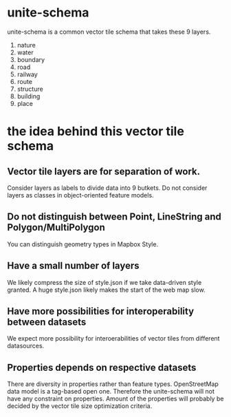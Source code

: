 # unite-schema
unite-schema is a common vector tile schema that takes these 9 layers.

1. nature
2. water
3. boundary
4. road
5. railway
6. route
7. structure
8. building
9. place

# the idea behind this vector tile schema
## Vector tile layers are for separation of work.
Consider layers as labels to divide data into 9 butkets. Do not consider layers as classes in object-oriented feature models.
## Do not distinguish between Point, LineString and Polygon/MultiPolygon
You can distinguish geometry types in Mapbox Style.
## Have a small number of layers
We likely compress the size of style.json if we take data-driven style granted. A huge style.json likely makes the start of the web map slow.
## Have more possibilities for interoperability between datasets
We expect more possibility for interoerabilities of vector tiles from different datasources.
## Properties depends on respective datasets
There are diversity in properties rather than feature types. OpenStreetMap data model is a tag-based open one. Therefore the unite-schema will not have any constraint on properties. Amount of the properties will probably be decided by the vector tile size optimization criteria. 
